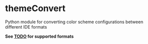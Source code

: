 # themeConvert
Python module for converting color scheme configurations between different IDE formats

**See [TODO](TODO.md) for supported formats**